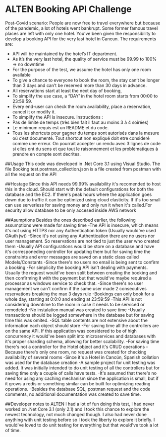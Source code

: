 # ALTEN Booking API Challenge

Post-Covid scenario:
People are now free to travel everywhere but because of the pandemic, a lot of hotels went
bankrupt. Some former famous travel places are left with only one hotel.
You’ve been given the responsibility to develop a booking API for the very last hotel in Cancun.
The requirements are:
- API will be maintained by the hotel’s IT department.
- As it’s the very last hotel, the quality of service must be 99.99 to 100% => no downtime
- For the purpose of the test, we assume the hotel has only one room available
- To give a chance to everyone to book the room, the stay can’t be longer than 3 days and
can’t be reserved more than 30 days in advance.
- All reservations start at least the next day of booking,
- To simplify the use case, a “DAY’ in the hotel room starts from 00:00 to 23:59:59.
- Every end-user can check the room availability, place a reservation, cancel it or modify it.
- To simplify the API is insecure.
Instructions :
- Pas de limite de temps (très bien fait il faut au moins 3 à 4 soirées)
- Le minimum requis est un README et du code.
- Tous les shortcuts pour gagner du temps sont autorisés dans la mesure où c’est
documenté. Tout shortcut non expliqué doit etre consideré comme une erreur. On
pourrait accepter un rendu avec 3 lignes de code si elles ont du sens et que tout le
raisonnement et les problèmatiques à prendre en compte sont decrites. 

##Usage
This code was developed in .Net Core 3.1 using Visual Studio.
The file Booking test.postman_collection.json is a file created from postman with all the request on the API

##Hostage
Since this API needs 99.99% availability it's recomended to host this in the cloud. 
Should start with the default configurations for both the database and the EC2. If there's peak hours where the application goes down due to traffic it can be optimized using cloud elasticity. If it's too small can use serverless for saving money and only run it when it's called.For security allow database to be only accesed inside AWS network

##Asumptions
Besides the ones described earlier, the following assumptions were made for saving time
-The API is insecure, which means it's not using HTTPS nor any Authentication token (Usually would've used OAuth jwt)
-Since it's not using any Authentication there are no users nor user management. So reservations are not tied to just the user who created them
-Usually API configurations would be store on a database and have it's corresponeding controller for updating them but for saving time the constraints and error messages are saved on a static class called Models/Constants
-Since there's no users no email is being sent to confirm a booking
-For simplicity the booking API isn't dealing with payments. Usually the request would've been split between creating the booking and then confirming it with the payment but that would've maybe required a processor as windows service to check that.
-Since there's no user management we can't confirm if the same user made 2 consecutives reservations breaking the max 3 days rule
-Bookings can only book for a whole day, starting at 0:0:0 and ending at 23:59:59
-This API is not considering downtime to the room in case it needs to be serviced or remodeled
-No instalation manual was created to save time
-Usually transactions should be logged somewhere in the database but for saving time this was omited.
-SQL table contents are not extensive about the information each object should store
-For saving time all the controllers are on the same API. If this application was considered to be of high concurrency it would've been split into microservices and databases with it's proper sharding schema, allowing for better scalability.
-For saving time there's not a controller for the Hotel object and it's CRUD operations
-Because there's only one room, no request was created for checking availability of several rooms
-Since it's a Hotel in Cancún, Spanish collation was used for the database creation
-A sample project for unit testing was added. It was initially intended to do unit testing of all the controllers but for saving time only a couple of calls have tests.
-It's assumed that there's no need for using any caching mechanism since the application is small, but if it grows a redis or something similar can be built for optimizing reading operations.
-Besides the database SQL, postman request and the code comments, no additional documentation was created to save time.

##Developer notes to ALTEN
I had a lot of fun doing this test, I had never worked on .Net Core 3.1 (only 2.1) and I took this chance to explore the newest technology, not much changed though. I also had never done anything with unit testing before so I took the liberty to explore it briefly. I would've loved to do unit testing for everything but that would've took a lot of time.
